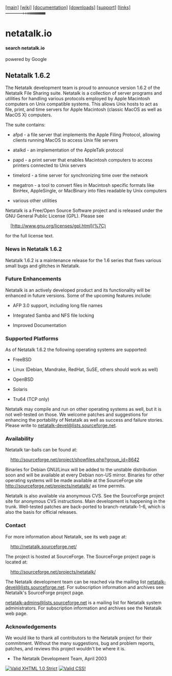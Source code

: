 <div id="header">

<div id="logo">

</div>

<div id="menlinks">

[\[main\]](/ "Return to Netatalk home")
[\[wiki\]](/docs "Netatalk Wiki")
[\[documentation\]](/documentation.html "Netatalk Manual")
[\[downloads\]](/download.html "Download Netatalk")
[\[support\]](/support.html "Support")
[\[links\]](/links.html "Netatalk related links")
<img src="/gfx/end.gif" width="125" height="7" />

</div>

</div>

<div id="header-print">

# netatalk.io

</div>

<div class="search">

#### search netatalk.io

<span class="italic">powered by Google</span>

</div>

<div id="content">

## Netatalk 1.6.2

The Netatalk development team is proud to announce version 1.6.2 of the
Netatalk File Sharing suite. Netatalk is a collection of server programs
and utilities for handling various protocols employed by Apple Macintosh
computers on Unix compatible systems. This allows Unix hosts to act as
file, print, and time servers for Apple Macintosh (classic MacOS as well
as MacOS X) computers.

The suite contains:

- afpd - a file server that implements the Apple Filing Protocol,
  allowing clients running MacOS to access Unix file servers

- atalkd - an implementation of the AppleTalk protocol

- papd - a print server that enables Macintosh computers to access
  printers connected to Unix servers

- timelord - a time server for synchronizing time over the network

- megatron - a tool to convert files in Macintosh specific formats like
  BinHex, AppleSingle, or MacBinary into files readable by Unix
  computers

- various other utilities

Netatalk is a Free/Open Source Software project and is released under
the GNU General Public License (GPL). Please see

    [http://www.gnu.org/licenses/gpl.html](%7C)

for the full license text.

### News in Netatalk 1.6.2

Netatalk 1.6.2 is a maintenance release for the 1.6 series that fixes
various small bugs and glitches in Netatalk.

### Future Enhancements

Netatalk is an actively developed product and its functionality will be
enhanced in future versions. Some of the upcoming features include:

- AFP 3.0 support, including long file names

- Integrated Samba and NFS file locking

- Improved Documentation

### Supported Platforms

As of Netatalk 1.6.2 the following operating systems are supported:

- FreeBSD

- Linux (Debian, Mandrake, RedHat, SuSE, others should work as well)

- OpenBSD

- Solaris

- Tru64 (TCP only)

Netatalk may compile and run on other operating systems as well, but it
is not well-tested on those. We welcome patches and suggestions for
enhancing the portability of Netatalk as well as success and failure
stories. Please write to netatalk-devel@lists.sourceforge.net.

### Availability

Netatalk tar-balls can be found at:

    <http://sourceforge.net/project/showfiles.php?group_id=8642>

Binaries for Debian GNU/Linux will be added to the unstable distribution
soon and will be available at every Debian non-US mirror. Binaries for
other operating systems will be made available at the SourceForge site
<http://sourceforge.net/projects/netatalk/> as time permits.

Netatalk is also available via anonymous CVS. See the SourceForge
project site for anonymous CVS instructions. Main development is
happening in the trunk. Well-tested patches are back-ported to
branch-netatalk-1-6, which is also the basis for official releases.

### Contact

For more information about Netatalk, see its web page at:

    <http://netatalk.sourceforge.net/>

The project is hosted at SourceForge. The SourceForge project page is
located at:

    <http://sourceforge.net/projects/netatalk/>

The Netatalk development team can be reached via the mailing list
netatalk-devel@lists.sourceforge.net. For subscription information and
archives see Netatalk's SourceForge project page.

netatalk-admins@lists.sourceforge.net is a mailing list for Netatalk
system administrators. For subscription information and archives see the
Netatalk web page.

### Acknowledgements

We would like to thank all contributors to the Netatalk project for
their commitment. Without the many suggestions, bug and problem reports,
patches, and reviews this project wouldn't be where it is.

- The Netatalk Development Team, April 2003

</div>

<div class="footer">

[<img src="https://www.w3.org/Icons/valid-xhtml10" width="88" height="31"
alt="Valid XHTML 1.0 Strict" />](https://validator.w3.org/check?uri=referer)
[<img src="https://jigsaw.w3.org/css-validator/images/vcss"
style="border:0;width:88px;height:31px" alt="Valid CSS!" />](https://jigsaw.w3.org/css-validator/check?uri=referer)

</div>
